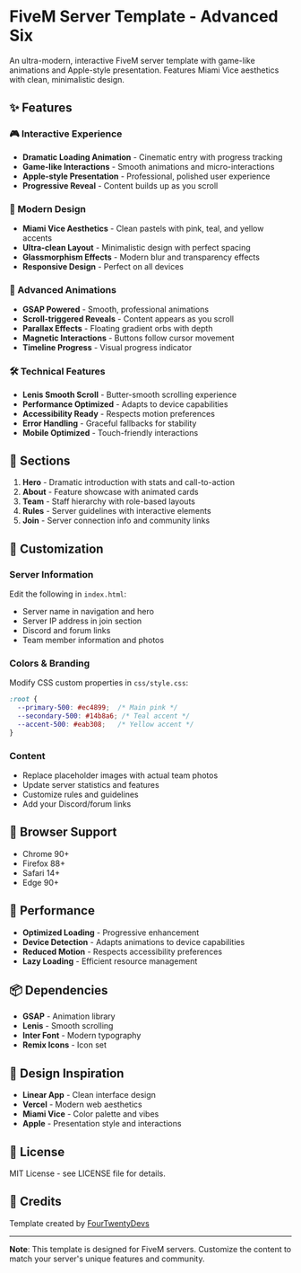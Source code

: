 # FiveM Server Template - Advanced Six

An ultra-modern, interactive FiveM server template with game-like animations and Apple-style presentation. Features Miami Vice aesthetics with clean, minimalistic design.

## ✨ Features

### 🎮 Interactive Experience
- **Dramatic Loading Animation** - Cinematic entry with progress tracking
- **Game-like Interactions** - Smooth animations and micro-interactions
- **Apple-style Presentation** - Professional, polished user experience
- **Progressive Reveal** - Content builds up as you scroll

### 🎨 Modern Design
- **Miami Vice Aesthetics** - Clean pastels with pink, teal, and yellow accents
- **Ultra-clean Layout** - Minimalistic design with perfect spacing
- **Glassmorphism Effects** - Modern blur and transparency effects
- **Responsive Design** - Perfect on all devices

### 🚀 Advanced Animations
- **GSAP Powered** - Smooth, professional animations
- **Scroll-triggered Reveals** - Content appears as you scroll
- **Parallax Effects** - Floating gradient orbs with depth
- **Magnetic Interactions** - Buttons follow cursor movement
- **Timeline Progress** - Visual progress indicator

### 🛠️ Technical Features
- **Lenis Smooth Scroll** - Butter-smooth scrolling experience
- **Performance Optimized** - Adapts to device capabilities
- **Accessibility Ready** - Respects motion preferences
- **Error Handling** - Graceful fallbacks for stability
- **Mobile Optimized** - Touch-friendly interactions

## 🎯 Sections

1. **Hero** - Dramatic introduction with stats and call-to-action
2. **About** - Feature showcase with animated cards
3. **Team** - Staff hierarchy with role-based layouts
4. **Rules** - Server guidelines with interactive elements
5. **Join** - Server connection info and community links

## 🔧 Customization

### Server Information
Edit the following in `index.html`:
- Server name in navigation and hero
- Server IP address in join section
- Discord and forum links
- Team member information and photos

### Colors & Branding
Modify CSS custom properties in `css/style.css`:
```css
:root {
  --primary-500: #ec4899;  /* Main pink */
  --secondary-500: #14b8a6; /* Teal accent */
  --accent-500: #eab308;   /* Yellow accent */
}
```

### Content
- Replace placeholder images with actual team photos
- Update server statistics and features
- Customize rules and guidelines
- Add your Discord/forum links

## 📱 Browser Support

- Chrome 90+
- Firefox 88+
- Safari 14+
- Edge 90+

## 🚀 Performance

- **Optimized Loading** - Progressive enhancement
- **Device Detection** - Adapts animations to device capabilities
- **Reduced Motion** - Respects accessibility preferences
- **Lazy Loading** - Efficient resource management

## 📦 Dependencies

- **GSAP** - Animation library
- **Lenis** - Smooth scrolling
- **Inter Font** - Modern typography
- **Remix Icons** - Icon set

## 🎨 Design Inspiration

- **Linear App** - Clean interface design
- **Vercel** - Modern web aesthetics
- **Miami Vice** - Color palette and vibes
- **Apple** - Presentation style and interactions

## 📄 License

MIT License - see LICENSE file for details.

## 🔗 Credits

Template created by [FourTwentyDevs](https://fourtwenty.dev)

---

**Note**: This template is designed for FiveM servers. Customize the content to match your server's unique features and community.
